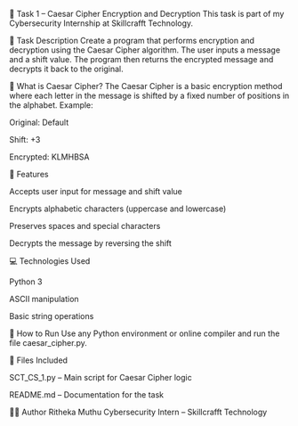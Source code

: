 🔐 Task 1 – Caesar Cipher Encryption and Decryption
This task is part of my Cybersecurity Internship at Skillcrafft Technology.

📝 Task Description
Create a program that performs encryption and decryption using the Caesar Cipher algorithm. The user inputs a message and a shift value. The program then returns the encrypted message and decrypts it back to the original.

🧠 What is Caesar Cipher?
The Caesar Cipher is a basic encryption method where each letter in the message is shifted by a fixed number of positions in the alphabet.
Example:

Original: Default

Shift: +3

Encrypted: KLMHBSA

🧾 Features

Accepts user input for message and shift value

Encrypts alphabetic characters (uppercase and lowercase)

Preserves spaces and special characters

Decrypts the message by reversing the shift

💻 Technologies Used

Python 3

ASCII manipulation

Basic string operations

🚀 How to Run
Use any Python environment or online compiler and run the file caesar_cipher.py.

📂 Files Included

SCT_CS_1.py – Main script for Caesar Cipher logic

README.md – Documentation for the task

👩‍💻 Author
Ritheka Muthu
Cybersecurity Intern – Skillcrafft Technology
